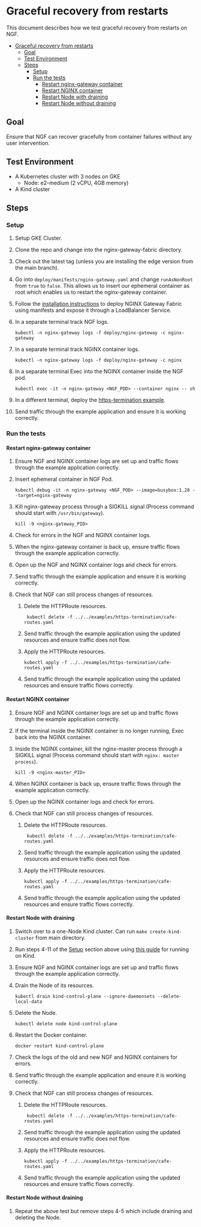 # Graceful recovery from restarts

This document describes how we test graceful recovery from restarts on NGF.

<!-- TOC -->
- [Graceful recovery from restarts](#graceful-recovery-from-restarts)
  - [Goal](#goal)
  - [Test Environment](#test-environment)
  - [Steps](#steps)
    - [Setup](#setup)
    - [Run the tests](#run-the-tests)
      - [Restart nginx-gateway container](#restart-nginx-gateway-container)
      - [Restart NGINX container](#restart-nginx-container)
      - [Restart Node with draining](#restart-node-with-draining)
      - [Restart Node without draining](#restart-node-without-draining)
<!-- TOC -->

## Goal

Ensure that NGF can recover gracefully from container failures without any user intervention.

## Test Environment

- A Kubernetes cluster with 3 nodes on GKE
  - Node: e2-medium (2 vCPU, 4GB memory)
- A Kind cluster

## Steps

### Setup

1. Setup GKE Cluster.
2. Clone the repo and change into the nginx-gateway-fabric directory.
3. Check out the latest tag (unless you are installing the edge version from the main branch).
4. Go into `deploy/manifests/nginx-gateway.yaml` and change `runAsNonRoot` from `true` to `false`.
This allows us to insert our ephemeral container as root which enables us to restart the nginx-gateway container.
5. Follow the [installation instructions](https://github.com/nginxinc/nginx-gateway-fabric/blob/main/site/content/installation/installing-ngf/manifests.md)
to deploy NGINX Gateway Fabric using manifests and expose it through a LoadBalancer Service.
6. In a separate terminal track NGF logs.

    ```console
    kubectl -n nginx-gateway logs -f deploy/nginx-gateway -c nginx-gateway
    ```

7. In a separate terminal track NGINX container logs.

    ```console
    kubectl -n nginx-gateway logs -f deploy/nginx-gateway -c nginx
    ```

8. In a separate terminal Exec into the NGINX container inside the NGF pod.

    ```console
    kubectl exec -it -n nginx-gateway <NGF_POD> --container nginx -- sh
    ```

9. In a different terminal, deploy the
[https-termination example](https://github.com/nginxinc/nginx-gateway-fabric/tree/main/examples/https-termination).
10. Send traffic through the example application and ensure it is working correctly.

### Run the tests

#### Restart nginx-gateway container

1. Ensure NGF and NGINX container logs are set up and traffic flows through the example application correctly.
2. Insert ephemeral container in NGF Pod.

    ```console
    kubectl debug -it -n nginx-gateway <NGF_POD> --image=busybox:1.28 --target=nginx-gateway
    ```

3. Kill nginx-gateway process through a SIGKILL signal (Process command should start with `/usr/bin/gateway`).

    ```console
    kill -9 <nginx-gateway_PID>
    ```

4. Check for errors in the NGF and NGINX container logs.
5. When the nginx-gateway container is back up, ensure traffic flows through the example application correctly.
6. Open up the NGF and NGINX container logs and check for errors.
7. Send traffic through the example application and ensure it is working correctly.
8. Check that NGF can still process changes of resources.
   1. Delete the HTTPRoute resources.

       ```console
        kubectl delete -f ../../examples/https-termination/cafe-routes.yaml
       ```

   2. Send traffic through the example application using the updated resources and ensure traffic does not flow.
   3. Apply the HTTPRoute resources.

       ```console
       kubectl apply -f ../../examples/https-termination/cafe-routes.yaml
       ```

   4. Send traffic through the example application using the updated resources and ensure traffic flows correctly.

#### Restart NGINX container

1. Ensure NGF and NGINX container logs are set up and traffic flows through the example application correctly.
2. If the terminal inside the NGINX container is no longer running, Exec back into the NGINX container.
3. Inside the NGINX container, kill the nginx-master process through a SIGKILL signal
(Process command should start with `nginx: master process`).

    ```console
    kill -9 <nginx-master_PID>
    ```

4. When NGINX container is back up, ensure traffic flows through the example application correctly.
5. Open up the NGINX container logs and check for errors.
6. Check that NGF can still process changes of resources.
    1. Delete the HTTPRoute resources.

        ```console
         kubectl delete -f ../../examples/https-termination/cafe-routes.yaml
        ```

    2. Send traffic through the example application using the updated resources and ensure traffic does not flow.
    3. Apply the HTTPRoute resources.

        ```console
        kubectl apply -f ../../examples/https-termination/cafe-routes.yaml
        ```

    4. Send traffic through the example application using the updated resources and ensure traffic flows correctly.

#### Restart Node with draining

1. Switch over to a one-Node Kind cluster. Can run `make create-kind-cluster` from main directory.
2. Run steps 4-11 of the [Setup](#setup) section above using
[this guide](https://docs.nginx.com/nginx-gateway-fabric/installation/running-on-kind/) for running on Kind.
3. Ensure NGF and NGINX container logs are set up and traffic flows through the example application correctly.
4. Drain the Node of its resources.

    ```console
    kubectl drain kind-control-plane --ignore-daemonsets --delete-local-data
    ```

5. Delete the Node.

    ```console
    kubectl delete node kind-control-plane
    ```

6. Restart the Docker container.

    ```console
    docker restart kind-control-plane
    ```

7. Check the logs of the old and new NGF and NGINX containers for errors.
8. Send traffic through the example application and ensure it is working correctly.
9. Check that NGF can still process changes of resources.
    1. Delete the HTTPRoute resources.

        ```console
         kubectl delete -f ../../examples/https-termination/cafe-routes.yaml
        ```

    2. Send traffic through the example application using the updated resources and ensure traffic does not flow.
    3. Apply the HTTPRoute resources.

        ```console
        kubectl apply -f ../../examples/https-termination/cafe-routes.yaml
        ```

    4. Send traffic through the example application using the updated resources and ensure traffic flows correctly.

#### Restart Node without draining

1. Repeat the above test but remove steps 4-5 which include draining and deleting the Node.
